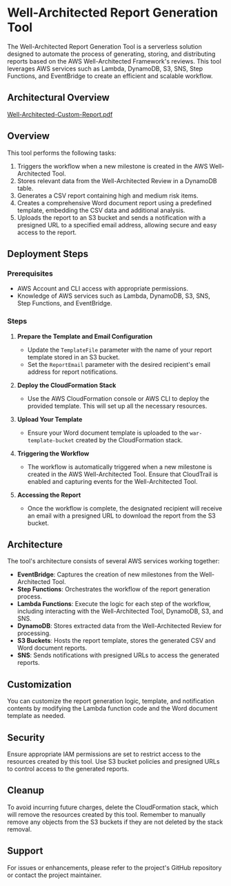 # Well-Architected Report Generation Tool

The Well-Architected Report Generation Tool is a serverless solution designed to automate the process of generating, storing, and distributing reports based on the AWS Well-Architected Framework's reviews. This tool leverages AWS services such as Lambda, DynamoDB, S3, SNS, Step Functions, and EventBridge to create an efficient and scalable workflow.

## Architectural Overview

[Well-Architected-Custom-Report.pdf](https://github.com/jacklavelle286/WAFR-report_generator/files/14817783/Well-Architected-Custom-Report.pdf)

## Overview

This tool performs the following tasks:

1. Triggers the workflow when a new milestone is created in the AWS Well-Architected Tool.
2. Stores relevant data from the Well-Architected Review in a DynamoDB table.
3. Generates a CSV report containing high and medium risk items.
4. Creates a comprehensive Word document report using a predefined template, embedding the CSV data and additional analysis.
5. Uploads the report to an S3 bucket and sends a notification with a presigned URL to a specified email address, allowing secure and easy access to the report.

## Deployment Steps

### Prerequisites

- AWS Account and CLI access with appropriate permissions.
- Knowledge of AWS services such as Lambda, DynamoDB, S3, SNS, Step Functions, and EventBridge.

### Steps

1. **Prepare the Template and Email Configuration**
   
   - Update the `TemplateFile` parameter with the name of your report template stored in an S3 bucket.
   - Set the `ReportEmail` parameter with the desired recipient's email address for report notifications.

2. **Deploy the CloudFormation Stack**

   - Use the AWS CloudFormation console or AWS CLI to deploy the provided template. This will set up all the necessary resources.

3. **Upload Your Template**

   - Ensure your Word document template is uploaded to the `war-template-bucket` created by the CloudFormation stack.

4. **Triggering the Workflow**

   - The workflow is automatically triggered when a new milestone is created in the AWS Well-Architected Tool. Ensure that CloudTrail is enabled and capturing events for the Well-Architected Tool.

5. **Accessing the Report**

   - Once the workflow is complete, the designated recipient will receive an email with a presigned URL to download the report from the S3 bucket.

## Architecture

The tool's architecture consists of several AWS services working together:

- **EventBridge**: Captures the creation of new milestones from the Well-Architected Tool.
- **Step Functions**: Orchestrates the workflow of the report generation process.
- **Lambda Functions**: Execute the logic for each step of the workflow, including interacting with the Well-Architected Tool, DynamoDB, S3, and SNS.
- **DynamoDB**: Stores extracted data from the Well-Architected Review for processing.
- **S3 Buckets**: Hosts the report template, stores the generated CSV and Word document reports.
- **SNS**: Sends notifications with presigned URLs to access the generated reports.

## Customization

You can customize the report generation logic, template, and notification contents by modifying the Lambda function code and the Word document template as needed.

## Security

Ensure appropriate IAM permissions are set to restrict access to the resources created by this tool. Use S3 bucket policies and presigned URLs to control access to the generated reports.

## Cleanup

To avoid incurring future charges, delete the CloudFormation stack, which will remove the resources created by this tool. Remember to manually remove any objects from the S3 buckets if they are not deleted by the stack removal.

## Support

For issues or enhancements, please refer to the project's GitHub repository or contact the project maintainer.
